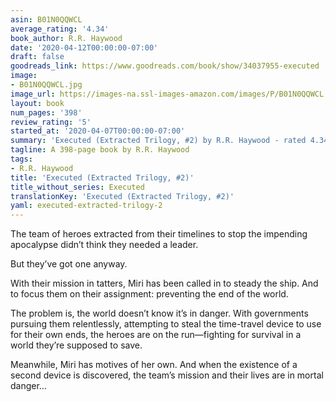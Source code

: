 ```yaml
---
asin: B01N0QQWCL
average_rating: '4.34'
book_author: R.R. Haywood
date: '2020-04-12T00:00:00-07:00'
draft: false
goodreads_link: https://www.goodreads.com/book/show/34037955-executed
image:
- B01N0QQWCL.jpg
image_url: https://images-na.ssl-images-amazon.com/images/P/B01N0QQWCL.01._SCLZZZZZZZ.jpg
layout: book
num_pages: '398'
review_rating: '5'
started_at: '2020-04-07T00:00:00-07:00'
summary: 'Executed (Extracted Trilogy, #2) by R.R. Haywood - rated 4.34/5 on Goodreads'
tagline: A 398-page book by R.R. Haywood
tags:
- R.R. Haywood
title: 'Executed (Extracted Trilogy, #2)'
title_without_series: Executed
translationKey: 'Executed (Extracted Trilogy, #2)'
yaml: executed-extracted-trilogy-2
---
```


<p>The team of heroes extracted from their timelines to stop the impending apocalypse didn’t think they needed a leader.</p><p>But they’ve got one anyway.</p><p>With their mission in tatters, Miri has been called in to steady the ship. And to focus them on their assignment: preventing the end of the world.</p><p>The problem is, the world doesn’t know it’s in danger. With governments pursuing them relentlessly, attempting to steal the time-travel device to use for their own ends, the heroes are on the run—fighting for survival in a world they’re supposed to save.</p><p>Meanwhile, Miri has motives of her own. And when the existence of a second device is discovered, the team’s mission and their lives are in mortal danger…</p>